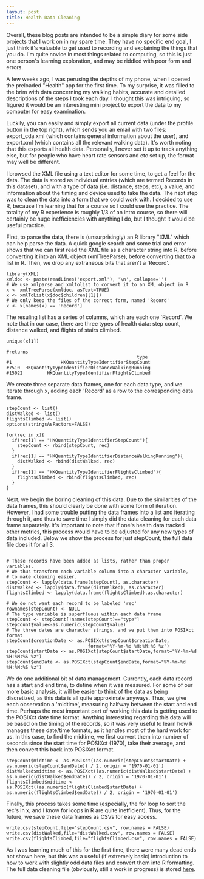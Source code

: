 ```yaml
---
layout: post
title: Health Data Cleaning
---
```


Overall, these blog posts are intended to be a simple diary for some side projects that I work on in my spare time. They have no specific end goal, I just think it's valuable to get used to recording and explaining the things that you do. I'm quite novice in most things related to computing, so this is just one person's learning exploration, and may be riddled with poor form and errors.

A few weeks ago, I was perusing the depths of my phone, when I opened the preloaded "Health" app for the first time. To my surprise, it was filled to the brim with data concerning my walking habits, accurate and detailed descriptions of the steps I took each day. I thought this was intriguing, so figured it would be an interesting mini project to export the data to my computer for easy examination.

Luckily, you can easily and simply export all current data (under the profile button in the top right), which sends you an email with two files: export_cda.xml (which contains general information about the user), and export.xml (which contains all the relevant walking data). It's worth noting that this exports all health data. Personally, I never set it up to track anything else, but for people who have heart rate sensors and etc set up, the format may well be different.

I browsed the XML file using a text editor for some time, to get a feel for the data. The data is stored as individual entries (which are termed Records in this dataset), and with a type of data (i.e. distance, steps, etc), a value, and information about the timing and device used to take the data. The next step was to clean the data into a form that we could work with. I decided to use R, because I'm learning that for a course so I could use the practice. The totality of my R experience is roughly 1/3 of an intro course, so there will certainly be huge inefficiencies with anything I do, but I thought it would be useful practice.

First, to parse the data, there is (unsurprisingly) an R library "XML" which can help parse the data. A quick google search and some trial and error shows that we can first read the XML file as a character string into R, before converting it into an XML object (xmlTreeParse), before converting that to a list in R. Then, we drop any extraneous bits that aren't a 'Record'.
 
~~~~
library(XML)
xmldoc <- paste(readLines('export.xml'), '\n', collapse='')
# We use xmlparse and xmltolist to convert it to an XML object in R
x <- xmlTreeParse(xmldoc, asText=TRUE)
x <- xmlToList(x$doc$children[[1]])
# We only keep the files of the correct form, named 'Record'
x <- x[names(x) == 'Record']

~~~~

The resuling list has a series of columns, which are each one 'Record'. We note that in our case, there are three types of health data: step count, distance walked, and flights of stairs climbed.

~~~~
unique(x[1])

#returns
                                                type
#1                  HKQuantityTypeIdentifierStepCount
#7510  HKQuantityTypeIdentifierDistanceWalkingRunning
#15022         HKQuantityTypeIdentifierFlightsClimbed

~~~~

We create three  separate data frames, one for each data type, and we iterate through x, adding each 'Record' as a row to the corresponding data frame.

~~~~
stepCount <- list()
distWalked <- list()
flightsClimbed <- list()
options(stringsAsFactors=FALSE)

for(rec in x){
  if(rec[1] == "HKQuantityTypeIdentifierStepCount"){
    stepCount <- rbind(stepCount, rec)
  }
  if(rec[1] == "HKQuantityTypeIdentifierDistanceWalkingRunning"){
    distWalked <- rbind(distWalked, rec)
  }
  if(rec[1] == "HKQuantityTypeIdentifierFlightsClimbed"){
    flightsClimbed <- rbind(flightsClimbed, rec)
  }
}

~~~~

Next, we begin the boring cleaning of this data. Due to the similarities of the data frames, this should clearly be done with some form of iteration. However, I had some trouble putting the data frames into a list and iterating through it, and thus to save time I simply did the data cleaning for each data frame separately. it's important to note that if one's health data tracked other metrics, this process would have to be adjusted for any new types of data included. Below we show the process for just stepCount, the full data file does it for all 3.

~~~~

# These records have been added as lists, rather than proper variables. 
# We thus transform each variable column into a character variable, 
# to make cleaning easier.
stepCount <- lapply(data.frame(stepCount), as.character)
distWalked <- lapply(data.frame(distWalked), as.character)
flightsClimbed <- lapply(data.frame(flightsClimbed),as.character)

# We do not want each record to be labeled 'rec'
rownames(stepCount) <- NULL
# The type variable is superfluous within each data frame
stepCount <- stepCount[!names(stepCount)=="type"]
stepCount$value<-as.numeric(stepCount$value)
# The three dates are character strings, and we put them into POSIXct format
stepCount$creationDate <- as.POSIXct(stepCount$creationDate, 
                              format="%Y-%m-%d %H:%M:%S %z")
stepCount$startDate <- as.POSIXct(stepCount$startDate,format="%Y-%m-%d %H:%M:%S %z")
stepCount$endDate <- as.POSIXct(stepCount$endDate,format="%Y-%m-%d %H:%M:%S %z")
~~~~

We do one additional bit of data management. Currently, each data record has a start and end time, to define when it was measured. For some of our more basic analysis, it will be easier to think of the data as being discretized, as this data is all quite approximate anyways. Thus, we give each observation a 'midtime', measuring halfway between the start and end time. Perhaps the most important part of working this data is getting used to the POSIXct date time format. Anything interesting regarding this data will be based on the timing of the records, so it was very useful to learn how R manages these date/time formats, as it handles most of the hard work for us. In this case, to find the midtime, we first convert them into number of seconds since the start time for POSIXct (1970), take their average, and then convert this back into POSIXct format.

~~~~
stepCount$midtime <- as.POSIXct((as.numeric(stepCount$startDate) + as.numeric(stepCount$endDate)) / 2, origin = '1970-01-01')
distWalked$midtime <- as.POSIXct((as.numeric(distWalked$startDate) + as.numeric(distWalked$endDate)) / 2, origin = '1970-01-01')
flightsClimbed$midtime <- as.POSIXct((as.numeric(flightsClimbed$startDate) + as.numeric(flightsClimbed$endDate)) / 2, origin = '1970-01-01')
~~~~


Finally, this process takes some time (especially, the for loop to sort the rec's in x, and I know for loops in R are quite inefficient). Thus, for the future, we save these data frames as CSVs for easy access.

~~~~
write.csv(stepCount,file="stepCount.csv", row.names = FALSE)
write.csv(distWalked,file="distWalked.csv", row.names = FALSE)
write.csv(flightsClimbed,file="flightsClimbed.csv", row.names = FALSE)
~~~~

As I was learning much of this for the first time, there were many dead ends not shown here, but this was a useful (if extremely basic) introduction to how to work with slightly odd data files and convert them into R formatting. The full data cleaning file (obviously, still a work in progress) is stored [here](https://github.com/dylanpotteroconnell/HealthData/blob/master/HealthDataCleaning.R).
